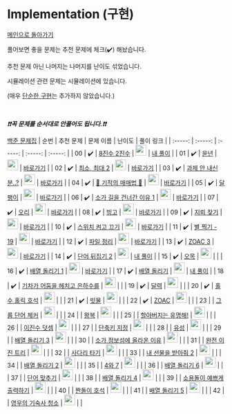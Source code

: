 # Implementation (구현)

[메인으로 돌아가기](https://github.com/tony9402/baekjoon)

풀어보면 좋을 문제는 추천 문제에 체크(:heavy_check_mark:) 해놨습니다.

추천 문제 아닌 나머지는 나머지를 난이도 섞었습니다.

시뮬레이션 관련 문제는 시뮬레이션에 있습니다.

(매우 [단순한 구현](https://www.acmicpc.net/problem/1000)는 추가하지 않았습니다.)

<br>

***❗️❗️꼭 문제를 순서대로 안풀어도 됩니다.❗️❗️***

[백준 문제집](https://www.acmicpc.net/workbook/view/6783)
|          순번          |        추천 문제         |        문제 이름         |         난이도          |        풀이 링크         |
| :-----: | :-----: | :-----: | :-----: | :-----: |
| 00 |  :heavy_check_mark:  | <a href="http://boj.kr/1212" target="_blank">8진수 2진수</a> | <img height="25px" width="25px=" src="https://static.solved.ac/tier_small/2.svg"/> | <a href="https://haerang94.tistory.com/365">내 풀이</a> |
| 01 |  :heavy_check_mark:  | <a href="http://boj.kr/2753" target="_blank">윤년</a> | <img height="25px" width="25px=" src="https://static.solved.ac/tier_small/2.svg"/> | <a href="">바로가기</a> |
| 02 |  :heavy_check_mark:  | <a href="http://boj.kr/20053" target="_blank">최소, 최대 2</a> | <img height="25px" width="25px=" src="https://static.solved.ac/tier_small/3.svg"/> | <a href="3">바로가기</a> |
| 03 |  :heavy_check_mark:  | <a href="http://boj.kr/5597" target="_blank">과제 안 내신 분..?</a> | <img height="25px" width="25px=" src="https://static.solved.ac/tier_small/4.svg"/> | <a href="">바로가기</a> |
| 04 |  :heavy_check_mark:  | <a href="http://boj.kr/20546" target="_blank">🐜 기적의 매매법 🐜</a> | <img height="25px" width="25px=" src="https://static.solved.ac/tier_small/4.svg"/> | <a href="">바로가기</a> |
| 05 |  :heavy_check_mark:  | <a href="http://boj.kr/1913" target="_blank">달팽이</a> | <img height="25px" width="25px=" src="https://static.solved.ac/tier_small/6.svg"/> | <a href="">바로가기</a> |
| 06 |  :heavy_check_mark:  | <a href="http://boj.kr/14467" target="_blank">소가 길을 건너간 이유 1</a> | <img height="25px" width="25px=" src="https://static.solved.ac/tier_small/6.svg"/> | <a href="">바로가기</a> |
| 07 |  :heavy_check_mark:  | <a href="http://boj.kr/12933" target="_blank">오리</a> | <img height="25px" width="25px=" src="https://static.solved.ac/tier_small/6.svg"/> | <a href="">바로가기</a> |
| 08 |  :heavy_check_mark:  | <a href="http://boj.kr/2578" target="_blank">빙고</a> | <img height="25px" width="25px=" src="https://static.solved.ac/tier_small/6.svg"/> | <a href="./../solution/implementation/2578">바로가기</a> |
| 09 |  :heavy_check_mark:  | <a href="http://boj.kr/4396" target="_blank">지뢰 찾기</a> | <img height="25px" width="25px=" src="https://static.solved.ac/tier_small/6.svg"/> | <a href="./../solution/implementation/4396">바로가기</a> |
| 10 |  :heavy_check_mark:  | <a href="http://boj.kr/1244" target="_blank">스위치 켜고 끄기</a> | <img height="25px" width="25px=" src="https://static.solved.ac/tier_small/7.svg"/> | <a href="./../solution/implementation/1244">바로가기</a> |
| 11 |  :heavy_check_mark:  | <a href="http://boj.kr/10994" target="_blank">별 찍기 - 19</a> | <img height="25px" width="25px=" src="https://static.solved.ac/tier_small/7.svg"/> | <a href="./../solution/implementation/10994">바로가기</a> |
| 12 |  :heavy_check_mark:  | <a href="http://boj.kr/20291" target="_blank">파일 정리</a> | <img height="25px" width="25px=" src="https://static.solved.ac/tier_small/7.svg"/> | <a href="./../solution/implementation/20291">바로가기</a> |
| 13 |  :heavy_check_mark:  | <a href="http://boj.kr/20436" target="_blank">ZOAC 3</a> | <img height="25px" width="25px=" src="https://static.solved.ac/tier_small/7.svg"/> | <a href="./../solution/implementation/20436">바로가기</a> |
| 14 |  :heavy_check_mark:  | <a href="http://boj.kr/17413" target="_blank">단어 뒤집기 2</a> | <img height="25px" width="25px=" src="https://static.solved.ac/tier_small/8.svg"/> | <a href="https://haerang94.tistory.com/373">내 풀이</a> |
| 15 |  :heavy_check_mark:  | <a href="http://boj.kr/2615" target="_blank">오목</a> | <img height="25px" width="25px=" src="https://static.solved.ac/tier_small/8.svg"/> |                      |
| 16 |  :heavy_check_mark:  | <a href="http://boj.kr/16926" target="_blank">배열 돌리기 1</a> | <img height="25px" width="25px=" src="https://static.solved.ac/tier_small/8.svg"/> | <a href="./../solution/implementation/16926">바로가기</a> |
| 17 |  :heavy_check_mark:  | <a href="http://boj.kr/17276" target="_blank">배열 돌리기</a> | <img height="25px" width="25px=" src="https://static.solved.ac/tier_small/9.svg"/> |         <a href="https://haerang94.tistory.com/389"> 내 풀이</a>               |
| 18 |  :heavy_check_mark:  | <a href="http://boj.kr/15787" target="_blank">기차가 어둠을 헤치고 은하수를</a> | <img height="25px" width="25px=" src="https://static.solved.ac/tier_small/9.svg"/> |                      |
| 19 |  :heavy_check_mark:  | <a href="http://boj.kr/20207" target="_blank">달력</a> | <img height="25px" width="25px=" src="https://static.solved.ac/tier_small/10.svg"/> |                      |
| 20 |  :heavy_check_mark:  | <a href="http://boj.kr/20164" target="_blank">홀수 홀릭 호석</a> | <img height="25px" width="25px=" src="https://static.solved.ac/tier_small/11.svg"/> |                      |
| 21 |  :heavy_check_mark:  | <a href="http://boj.kr/14719" target="_blank">빗물</a> | <img height="25px" width="25px=" src="https://static.solved.ac/tier_small/11.svg"/> |                      |
| 22 |  :heavy_check_mark:  | <a href="http://boj.kr/16719" target="_blank">ZOAC</a> | <img height="25px" width="25px=" src="https://static.solved.ac/tier_small/11.svg"/> |                      |
| 23 |                      | <a href="http://boj.kr/1316" target="_blank">그룹 단어 체커</a> | <img height="25px" width="25px=" src="https://static.solved.ac/tier_small/6.svg"/> |                      |
| 24 |                      | <a href="http://boj.kr/18311" target="_blank">왕복</a> | <img height="25px" width="25px=" src="https://static.solved.ac/tier_small/6.svg"/> |                      |
| 25 |                      | <a href="http://boj.kr/5766" target="_blank">할아버지는 유명해!</a> | <img height="25px" width="25px=" src="https://static.solved.ac/tier_small/7.svg"/> |                      |
| 26 |                      | <a href="http://boj.kr/2729" target="_blank">이진수 덧셈</a> | <img height="25px" width="25px=" src="https://static.solved.ac/tier_small/8.svg"/> |                      |
| 27 |                      | <a href="http://boj.kr/1283" target="_blank">단축키 지정</a> | <img height="25px" width="25px=" src="https://static.solved.ac/tier_small/8.svg"/> |                      |
| 28 |                      | <a href="http://boj.kr/10703" target="_blank">유성</a> | <img height="25px" width="25px=" src="https://static.solved.ac/tier_small/8.svg"/> |                      |
| 29 |                      | <a href="http://boj.kr/16935" target="_blank">배열 돌리기 3</a> | <img height="25px" width="25px=" src="https://static.solved.ac/tier_small/9.svg"/> |                      |
| 30 |                      | <a href="http://boj.kr/17128" target="_blank">소가 정보섬에 올라온 이유</a> | <img height="25px" width="25px=" src="https://static.solved.ac/tier_small/9.svg"/> |                      |
| 31 |                      | <a href="http://boj.kr/9934" target="_blank">완전 이진 트리</a> | <img height="25px" width="25px=" src="https://static.solved.ac/tier_small/9.svg"/> |                      |
| 32 |                      | <a href="http://boj.kr/2469" target="_blank">사다리 타기</a> | <img height="25px" width="25px=" src="https://static.solved.ac/tier_small/9.svg"/> |                      |
| 33 |                      | <a href="http://boj.kr/15886" target="_blank">내 선물을 받아줘 2</a> | <img height="25px" width="25px=" src="https://static.solved.ac/tier_small/9.svg"/> |                      |
| 34 |                      | <a href="http://boj.kr/16927" target="_blank">배열 돌리기 2</a> | <img height="25px" width="25px=" src="https://static.solved.ac/tier_small/10.svg"/> |                      |
| 35 |                      | <a href="http://boj.kr/2877" target="_blank">4와 7</a> | <img height="25px" width="25px=" src="https://static.solved.ac/tier_small/10.svg"/> |                      |
| 36 |                      | <a href="http://boj.kr/20327" target="_blank">배열 돌리기 6</a> | <img height="25px" width="25px=" src="https://static.solved.ac/tier_small/11.svg"/> |                      |
| 37 |                      | <a href="http://boj.kr/9081" target="_blank">단어 맞추기</a> | <img height="25px" width="25px=" src="https://static.solved.ac/tier_small/11.svg"/> |                      |
| 38 |                      | <a href="http://boj.kr/17406" target="_blank">배열 돌리기 4</a> | <img height="25px" width="25px=" src="https://static.solved.ac/tier_small/12.svg"/> |      |
| 39 |                      | <a href="http://boj.kr/1022" target="_blank">소용돌이 예쁘게 출력하기</a> | <img height="25px" width="25px=" src="https://static.solved.ac/tier_small/12.svg"/> |                      |
| 40 |                      | <a href="http://boj.kr/21277" target="_blank">짠돌이 호석</a> | <img height="25px" width="25px=" src="https://static.solved.ac/tier_small/13.svg"/> |                      |
| 41 |                      | <a href="http://boj.kr/17470" target="_blank">배열 돌리기 5</a> | <img height="25px" width="25px=" src="https://static.solved.ac/tier_small/15.svg"/> |                      |
| 42 |                      | <a href="http://boj.kr/15806" target="_blank">영우의 기숙사 청소</a> | <img height="25px" width="25px=" src="https://static.solved.ac/tier_small/15.svg"/> |                      |
